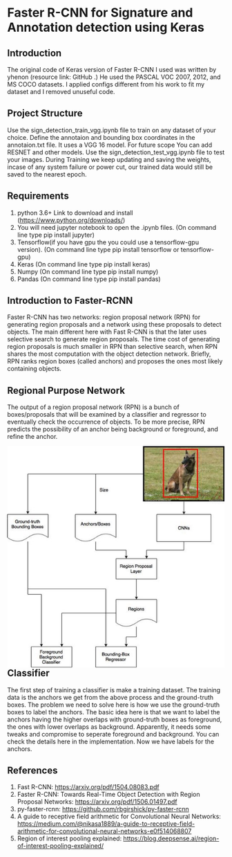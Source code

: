 # Faster R-CNN for Signature and Annotation detection using Keras
## Introduction
The original code of Keras version of Faster R-CNN I used was written by yhenon (resource link: GitHub .) He used the PASCAL VOC 2007, 2012, and MS COCO datasets. I applied configs different from his work to fit my dataset and I removed unuseful code.

## Project Structure
Use the sign_detection_train_vgg.ipynb file to train on any dataset of your choice. Define the annotaion and bounding box coordinates in the annotaion.txt file. It uses a VGG 16 model. For future scope You can add RESNET and other models. Use the sign_detection_test_vgg.ipynb file to test your images. During Training we keep updating and saving the weights, incase of any system failure or power cut, our trained data would still be saved to the nearest epoch.

## Requirements
1) python 3.6+ Link to download and install (https://www.python.org/downloads/)
2) You will need jupyter notebook to open the .ipynb files. (On command line type pip install jupyter)
3) Tensorflow(if you have gpu the you could use a tensorflow-gpu version). (On command line type pip install tensorflow or tensorflow-gpu)
4) Keras (On command line type pip install keras)
5) Numpy (On command line type pip install numpy)
6) Pandas (On command line type pip install pandas)

## Introduction to Faster-RCNN 
Faster R-CNN has two networks: region proposal network (RPN) for generating region proposals and a network using these proposals to detect objects. The main different here with Fast R-CNN is that the later uses selective search to generate region proposals. The time cost of generating region proposals is much smaller in RPN than selective search, when RPN shares the most computation with the object detection network. Briefly, RPN ranks region boxes (called anchors) and proposes the ones most likely containing objects.

## Regional Purpose Network
The output of a region proposal network (RPN) is a bunch of boxes/proposals that will be examined by a classifier and regressor to eventually check the occurrence of objects. To be more precise, RPN predicts the possibility of an anchor being background or foreground, and refine the anchor.

<img src="fasterrcnn.jpeg"
     style="float: left; margin-right: 10px;" />

## Classifier
The first step of training a classifier is make a training dataset. The training data is the anchors we get from the above process and the ground-truth boxes. The problem we need to solve here is how we use the ground-truth boxes to label the anchors. The basic idea here is that we want to label the anchors having the higher overlaps with ground-truth boxes as foreground, the ones with lower overlaps as background. Apparently, it needs some tweaks and compromise to seperate foreground and background. You can check the details here in the implementation. Now we have labels for the anchors.

## References 
1. Fast R-CNN: https://arxiv.org/pdf/1504.08083.pdf
2. Faster R-CNN: Towards Real-Time Object Detection with Region Proposal Networks: https://arxiv.org/pdf/1506.01497.pdf
3. py-faster-rcnn: https://github.com/rbgirshick/py-faster-rcnn
4. A guide to receptive field arithmetic for Convolutional Neural Networks: https://medium.com/@nikasa1889/a-guide-to-receptive-field-arithmetic-for-convolutional-neural-networks-e0f514068807
5. Region of interest pooling explained: https://blog.deepsense.ai/region-of-interest-pooling-explained/
